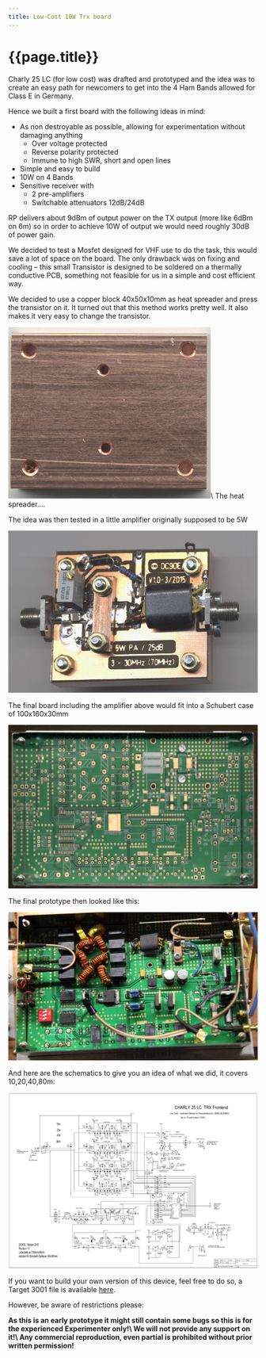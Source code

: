 ```yaml
---
title: Low-Cost 10W Trx board
---
```


# {{page.title}}

Charly 25 LC (for low cost) was drafted and prototyped and the idea was to create an easy path for newcomers to get into the 4 Ham Bands allowed  for Class E in Germany.

Hence we built a first board with the following ideas in mind:
* As non destroyable as possible, allowing for experimentation without damaging anything
  + Over voltage protected
  + Reverse polarity protected
  + Immune to high SWR, short and open lines
* Simple and easy to build
* 10W on 4 Bands
* Sensitive receiver with
  + 2 pre-amplifiers
  + Switchable attenuators 12dB/24dB

RP delivers about 9dBm of output power on the TX output (more like 6dBm on 6m) so in order to achieve 10W of output we would need roughly 30dB of power gain.

We decided to test a Mosfet designed for VHF use to do the task, this would save a lot of space on the board. The only drawback was on fixing and cooling – this small Transistor is designed to be soldered on a thermally conductive PCB, something not feasible for us in a simple and cost efficient way.

We decided to use a copper block 40x50x10mm as heat spreader and press the transistor on it. It turned out that this method works pretty well. It also makes it very easy to change the transistor. 

![Copper block heat spreader](/assets/img/hardware/lc-heatspreader.png)\\
The heat spreader….

The idea was then tested in a little amplifier originally supposed to be 5W

![5W PA](/assets/img/hardware/lc-5w-pa.jpg)

The final board including the amplifier above would fit into a Schubert case of 100x160x30mm

![Empty board in casing](/assets/img/hardware/lc-board-in-case.jpg)

The final prototype then looked like this:

![Final LC Prototype](/assets/img/hardware/lc-final-prototype.jpg)

And here are the schematics to give you an idea of what we did, it covers 10,20,40,80m:

[![LC board schematic](/assets/img/hardware/lc-schematic.png)](/assets/img/hardware/lc-schematic.png)

If you want to build your own version of this device, feel free to do so, a Target 3001 file is available [here](/assets/download/charly25-lc.t3001c).

However, be aware of restrictions please:

**As this is an early prototype it might still contain some bugs so this is for the experienced Experimenter only!\\
We will not provide any support on it!\\
Any commercial reproduction, even partial is prohibited without prior written permission!**